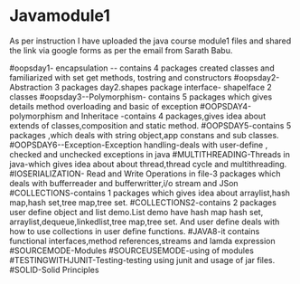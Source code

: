 # Javamodule1
As per instruction I have uploaded the java course module1 files and shared the link via google forms as per the email from Sarath Babu.


#oopsday1- encapsulation -- contains 4 packages created classes and familiarized with set get methods, tostring and constructors
#oopsday2-Abstraction 3 packages day2.shapes package       interface- shapeIface 2 classes
#oopsday3--Polymorphism- contains 5 packages which gives details method overloading and basic of exception
#OOPSDAY4-polymorphism and Inheritace -contains 4 packages,gives idea about extends of classes,composition and static method.
#OOPSDAY5-contains 5 packages ,which deals with string object,app constans and sub classes.
#OOPSDAY6--Exception-Exception handling-deals with user-define , checked and unchecked exceptions in java
#MULTITHREADING-Threads in java-which gives idea about about thread,thread cycle and multithreading.
#IOSERIALIZATION- Read and Write Operations in file-3 packages which deals with bufferreader and bufferwritter,i/o stream and JSon
#COLLECTIONS-contains 1 packages which gives idea about arraylist,hash map,hash set,tree map,tree set.
#COLLECTIONS2-contains 2 packages user define object and list demo.List demo have hash map hash set, arraylist,dequeue,linkedlist,tree map,tree set.
And user define deals with how to use collections in user define functions.
#JAVA8-it contains functional interfaces,method references,streams and lamda expression
#SOURCEMODE-Modules
#SOURCEUSEMODE-using of modules 
#TESTINGWITHJUNIT-Testing-testing using junit and usage of jar files.
#SOLID-Solid Principles
